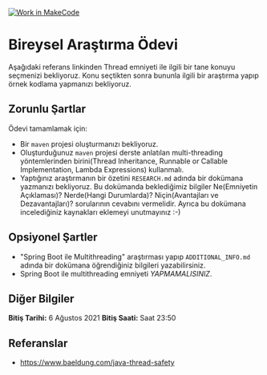 [![Work in MakeCode](https://classroom.github.com/assets/work-in-make-code-c53f0c86300af1a64cdd5dc830e2509efd17c8cb483a722cacaee84d10eb8ec9.svg)](https://classroom.github.com/online_ide?assignment_repo_id=5376353&assignment_repo_type=AssignmentRepo)
# Bireysel Araştırma Ödevi

Aşağıdaki referans linkinden Thread emniyeti ile ilgili bir tane konuyu seçmenizi bekliyoruz. Konu seçtikten sonra bununla ilgili bir araştırma yapıp örnek kodlama yapmanızı bekliyoruz.

## Zorunlu Şartlar
Ödevi tamamlamak için:
- Bir `maven` projesi oluşturmanızı bekliyoruz.
- Oluşturduğunuz `maven` projesi derste anlatılan multi-threading yöntemlerinden birini(Thread Inheritance, Runnable or Callable Implementation, Lambda Expressions) kullanmalı.
- Yaptığınız araştırmanın bir özetini `RESEARCH.md` adında bir dokümana yazmanızı bekliyoruz. Bu dokümanda beklediğimiz bilgiler Ne(Emniyetin Açıklaması)? Nerde(Hangi Durumlarda)? Niçin(Avantajları ve Dezavantajları)? sorularının cevabını vermelidir. Ayrıca bu dokümana incelediğiniz kaynakları eklemeyi unutmayınız :-)

## Opsiyonel Şartler
- "Spring Boot ile Multithreading" araştırması yapıp `ADDITIONAL_INFO.md` adında bir dokümana öğrendiğiniz bilgileri yazabilirsiniz.
- Spring Boot ile multithreading emniyeti *YAPMAMALISINIZ*.

## Diğer Bilgiler

**Bitiş Tarihi:** 6 Ağustos 2021 
**Bitiş Saati:** Saat 23:50

## Referanslar

- https://www.baeldung.com/java-thread-safety
